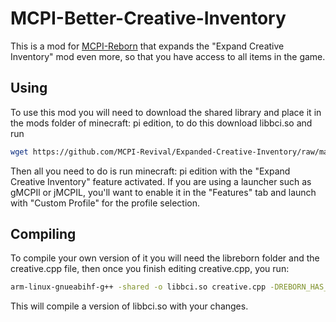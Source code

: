 # MCPI-Better-Creative-Inventory
This is a mod for [MCPI-Reborn](https://gitea.thebrokenrail.com/TheBrokenRail/minecraft-pi-reborn) that expands the "Expand Creative Inventory" mod even more, so that you have access to all items in the game.

## Using
To use this mod you will need to download the shared library and place it in the mods folder of minecraft: pi edition, to do this download libbci.so and run 
```bash
wget https://github.com/MCPI-Revival/Expanded-Creative-Inventory/raw/main/libbci.so -o /opt/minecraft-pi-reborn-client/mods/libbci.so 
``` 
Then all you need to do is run minecraft: pi edition with the "Expand Creative Inventory" feature activated. If you are using a launcher such as gMCPIl or jMCPIL, you'll want to enable it in the "Features" tab and launch with "Custom Profile" for the profile selection.

## Compiling
To compile your own version of it you will need the libreborn folder and the creative.cpp file, then once you finish editing creative.cpp, you run:
```bash
arm-linux-gnueabihf-g++ -shared -o libbci.so creative.cpp -DREBORN_HAS_COMPILED_CODE
``` 
This will compile a version of libbci.so with your changes.

